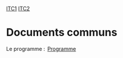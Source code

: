 [ITC1](/classes/ITC1.md) [ITC2](/classes/ITC2.md) 


# Documents communs

Le programme : 
[Programme](https://prepas.org/index.php?document=72)

